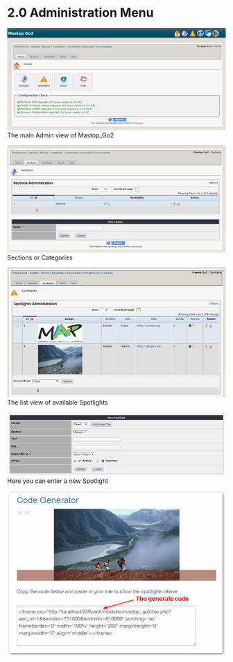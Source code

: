 # 2.0 Administration Menu

![](../assets/image001.png)
The main Admin view of Mastop\_Go2

![](../assets/image003.png)
Sections or Categories



![](../assets/image004.png)
The list view of available Spotlights

![](../assets/image005.png)
Here you can enter a new Spotlight

![](../assets/image008.png)

